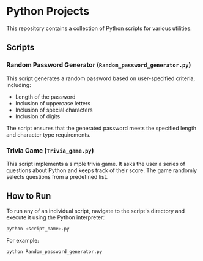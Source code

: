 # Python Projects

This repository contains a collection of Python scripts for various utilities.

## Scripts

### Random Password Generator (`Random_password_generator.py`)

This script generates a random password based on user-specified criteria, including:
- Length of the password
- Inclusion of uppercase letters
- Inclusion of special characters
- Inclusion of digits

The script ensures that the generated password meets the specified length and character type requirements.

### Trivia Game (`Trivia_game.py`)

This script implements a simple trivia game. It asks the user a series of questions about Python and keeps track of their score. The game randomly selects questions from a predefined list.

## How to Run

To run any of an individual script, navigate to the script's directory and execute it using the Python interpreter:

```bash
python <script_name>.py
```
For example:
```bash
python Random_password_generator.py
```
